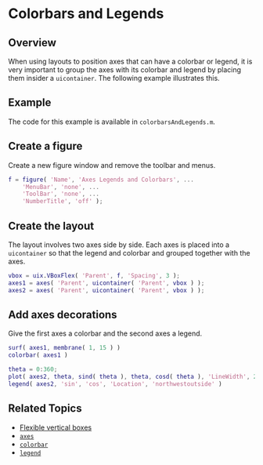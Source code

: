 # Colorbars and Legends

## Overview

When using layouts to position axes that can have a colorbar or legend, it is very important to group the axes with its colorbar and legend by placing them insider a `uicontainer`. The following example illustrates this.

## Example

The code for this example is available in `colorbarsAndLegends.m`.

## Create a figure

Create a new figure window and remove the toolbar and menus.

```matlab
f = figure( 'Name', 'Axes Legends and Colorbars', ...
    'MenuBar', 'none', ...
    'ToolBar', 'none', ...
    'NumberTitle', 'off' );
```

## Create the layout

The layout involves two axes side by side. Each axes is placed into a `uicontainer` so that the legend and colorbar and grouped together with the axes.

```matlab
vbox = uix.VBoxFlex( 'Parent', f, 'Spacing', 3 );
axes1 = axes( 'Parent', uicontainer( 'Parent', vbox ) );
axes2 = axes( 'Parent', uicontainer( 'Parent', vbox ) );
```

## Add axes decorations

Give the first axes a colorbar and the second axes a legend.

```matlab
surf( axes1, membrane( 1, 15 ) )
colorbar( axes1 )

theta = 0:360;
plot( axes2, theta, sind( theta ), theta, cosd( theta ), 'LineWidth', 2 )
legend( axes2, 'sin', 'cos', 'Location', 'northwestoutside' )
```

## Related Topics

* [Flexible vertical boxes](uixVBox.md)
* [`axes`](https://www.mathworks.com/help/matlab/ref/axes.html)
* [`colorbar`](https://www.mathworks.com/help/matlab/ref/colorbar.html)
* [`legend`](https://www.mathworks.com/help/matlab/ref/legend.html)